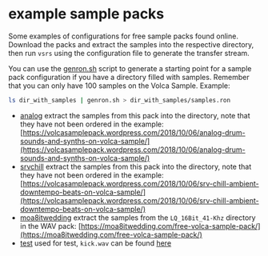 example sample packs
====================

Some examples of configurations for free sample packs found online. Download
the packs and extract the samples into the respective directory, then run
`vsrs` using the configuration file to generate the transfer stream.

You can use the [genron.sh](./genron.sh) script to generate a starting point
for a sample pack configuration if you have a directory filled with samples.
Remember that you can only have 100 samples on the Volca Sample. Example:

```bash
ls dir_with_samples | genron.sh > dir_with_samples/samples.ron
```

* [analog](./analog/analog.ron) extract the samples from this pack into the directory, note that they have not been ordered in the example:
    [https://volcasamplepack.wordpress.com/2018/10/06/analog-drum-sounds-and-synths-on-volca-sample/](https://volcasamplepack.wordpress.com/2018/10/06/analog-drum-sounds-and-synths-on-volca-sample/)
* [srvchill](./srvchill/srvchill.ron) extract the samples from this pack into the directory, note that they have not been ordered in the example:
    [https://volcasamplepack.wordpress.com/2018/10/06/srv-chill-ambient-downtempo-beats-on-volca-sample/](https://volcasamplepack.wordpress.com/2018/10/06/srv-chill-ambient-downtempo-beats-on-volca-sample/)
* [moa8itwedding](./moa8itwedding/moa8wedding.ron) extract the samples from the `LQ_16Bit_41-Khz` directory in the WAV pack:
    [https://moa8itwedding.com/free-volca-sample-pack/](https://moa8itwedding.com/free-volca-sample-pack/)
* [test](./test/test.ron) used for test, `kick.wav` can be found [here](https://github.com/korginc/volcasample/blob/master/example/execute_gnulinux/02%20Kick%203.wav)